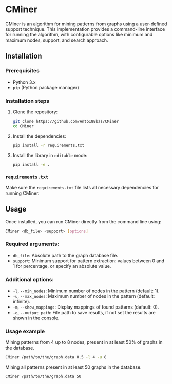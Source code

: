 # CMiner

CMiner is an algorithm for mining patterns from graphs using a user-defined support technique. This implementation provides a command-line interface for running the algorithm, with configurable options like minimum and maximum nodes, support, and search approach.

## Installation

### Prerequisites

- Python 3.x
- `pip` (Python package manager)

### Installation steps

1. Clone the repository:
    ```bash
    git clone https://github.com/Anto188bas/CMiner
    cd CMiner
    ```

2. Install the dependencies:
    ```bash
    pip install -r requirements.txt
    ```

3. Install the library in `editable` mode:
    ```bash
    pip install -e .
    ```

### `requirements.txt`
Make sure the `requirements.txt` file lists all necessary dependencies for running CMiner.

## Usage

Once installed, you can run CMiner directly from the command line using:

```bash
CMiner <db_file> <support> [options]
 ```

### Required arguments:
- `db_file`: Absolute path to the graph database file.
- `support`: Minimum support for pattern extraction: values between 0 and 1 for percentage, or specify an absolute value.

### Additional options:
- `-l`, `--min_nodes`: Minimum number of nodes in the pattern (default: 1).
- `-u`, `--max_nodes`: Maximum number of nodes in the pattern (default: infinite).
- `-m`, `--show_mappings`: Display mappings of found patterns (default: 0).
- `-o`, `--output_path`: File path to save results, if not set the results are shown in the console.

### Usage example

Mining patterns from 4 up to 8 nodes, present in at least 50% of graphs in the database.

```bash
CMiner /path/to/the/graph.data 0.5 -l 4 -u 8
 ```

Mining all patterns present in at least 50 graphs in the database.

```bash
CMiner /path/to/the/graph.data 50
 ```

